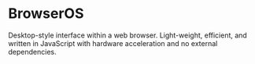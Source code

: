 # BrowserOS
Desktop-style interface within a web browser. Light-weight, efficient, and written in JavaScript with hardware acceleration and no external dependencies.
